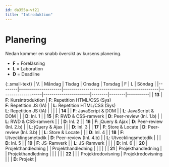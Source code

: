 ```yaml
---
id: da355a-vt21
title: "Introduktion"
---
```


# Planering

Nedan kommer en snabb översikt av kursens planering.

- **F** = Föreläsning
- **L** = Laboration
- **D** = Deadline

{:.small-text}
| V.  | Måndag              | Tisdag                                        | Onsdag             | Torsdag               | F | L | Söndag    |
|--------|---------------------|-----------------------------------------------|--------------------|-----------------------|--------|--------|-----------|
| **13** | **F**: Kursintroduktion | **F**: Repetition HTML/CSS (Sys)<br>**F**: Repetition JS (IA)           |                    | **L**: Repetition HTML/CSS (Sys)<br>**L**: Repetition JS (IA)    |        |        |           |
| **14** |                     | **F**: JavaScript & DOM                           |                    | **L**: JavaScript & DOM   |        |        | **D**: Inl. 1 |
| **15** | **F**: RWD & CSS-ramverk | **D**: Peer-review (Inl. 1.b)  |                    | **L**: RWD & CSS-ramverk  |        |        | **D**: Inl. 2 |
| **16** | **F**: jQuery & Ajax | **D**: Peer-review (Inl. 2.b)      |                    | **L**: jQuery & Ajax      |        |        | **D**: Inl. 3 |
| **17** | **F**: Store & Locate | **D**: Peer-review (Inl. 3.b)     |                    | **L**: Store & Locate     |        |        | **D**: Inl. 4 |
| **18** | **F**: Utvecklingsmetodik | **D**: Peer-review (Inl. 4.b) |                    | **L**: Utvecklingsmetodik |        |        | **D**: Inl. 5 |
| **19** |  **F**: JS-Ramverk |                                  |  **L**: JS-Ramverk                   |         |        |        | **D**: Inl. 6 |
| **20** | Projekthandledning  |                                               | Projekthandledning |                       |        |        |           |
| **21** | Projekthandledning  |                                               | Projekthandledning |                       |        |        |           |
| **22** |                     |                                               | Projektredovisning | Projektredovisning    |        |        | **D**: Projekt          |
